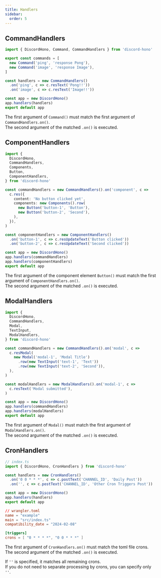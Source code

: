 ```yaml
---
title: Handlers
sidebar:
  order: 5
---
```


## CommandHandlers

```ts "ping" "image"
import { DiscordHono, Command, CommandHandlers } from 'discord-hono'

export const commands = [
  new Command('ping', 'response Pong'),
  new Command('image', 'response Image'),
]

const handlers = new CommandHandlers()
  .on('ping', c => c.resText('Pong!!'))
  .on('image', c => c.resText('Image!!'))

const app = new DiscordHono()
app.handlers(handlers)
export default app
```

The first argument of `Command()` must match the first argument of `CommandHandlers.on()`.  
The second argument of the matched `.on()` is executed.

## ComponentHandlers

```ts "button-1" "button-2"
import {
  DiscordHono,
  CommandHandlers,
  Components,
  Button,
  ComponentHandlers,
} from 'discord-hono'

const commandHandlers = new CommandHandlers().on('component', c =>
  c.res({
    content: 'No button clicked yet',
    components: new Components().row(
      new Button('button-1', 'Button'),
      new Button('button-2', 'Second'),
    ),
  }),
)

const componentHandlers = new ComponentHandlers()
  .on('button-1', c => c.resUpdateText('Button clicked'))
  .on('button-2', c => c.resUpdateText('Second clicked'))

const app = new DiscordHono()
app.handlers(commandHandlers)
app.handlers(componentHandlers)
export default app
```

The first argument of the component element `Button()` must match the first argument of `ComponentHandlers.on()`.  
The second argument of the matched `.on()` is executed.

## ModalHandlers

```ts "modal-1"
import {
  DiscordHono,
  CommandHandlers,
  Modal,
  TextInput,
  ModalHandlers,
} from 'discord-hono'

const commandHandlers = new CommandHandlers().on('modal', c =>
  c.resModal(
    new Modal('modal-1', 'Modal Title')
      .row(new TextInput('text-1', 'Text'))
      .row(new TextInput('text-2', 'Second')),
  ),
)

const modalHandlers = new ModalHandlers().on('modal-1', c =>
  c.resText('Modal submitted'),
)

const app = new DiscordHono()
app.handlers(commandHandlers)
app.handlers(modalHandlers)
export default app
```

The first argument of `Modal()` must match the first argument of `ModalHandlers.on()`.  
The second argument of the matched `.on()` is executed.

## CronHandlers

```ts "0 0 * * *"
// index.ts
import { DiscordHono, CronHandlers } from 'discord-hono'

const handlers = new CronHandlers()
  .on('0 0 * * *', c => c.postText('CHANNEL_ID', 'Daily Post'))
  .on('', c => c.postText('CHANNEL_ID', 'Other Cron Triggers Post'))

const app = new DiscordHono()
app.handlers(handlers)
export default app
```

```toml "0 0 * * *"
// wrangler.toml
name = "example"
main = "src/index.ts"
compatibility_date = "2024-02-08"

[triggers]
crons = [ "0 * * * *", "0 0 * * *" ]
```

The first argument of `CronHandlers.on()` must match the toml file crons.  
The second argument of the matched `.on()` is executed.

If `''` is specified, it matches all remaining crons.  
If you do not need to separate processing by crons, you can specify only `''`.
